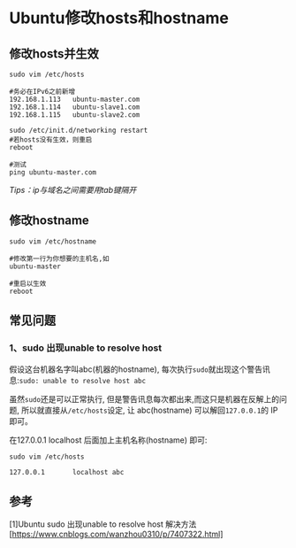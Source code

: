 # Ubuntu修改hosts和hostname

## 修改hosts并生效
```shell
sudo vim /etc/hosts

#务必在IPv6之前新增
192.168.1.113	ubuntu-master.com
192.168.1.114	ubuntu-slave1.com
192.168.1.115	ubuntu-slave2.com

sudo /etc/init.d/networking restart
#若hosts没有生效，则重启
reboot

#测试
ping ubuntu-master.com
```
*Tips：ip与域名之间需要用tab键隔开*

## 修改hostname
```shell
sudo vim /etc/hostname

#修改第一行为你想要的主机名,如
ubuntu-master

#重启以生效
reboot
```

## 常见问题

### 1、sudo 出现unable to resolve host
假设这台机器名字叫abc(机器的hostname), 每次执行` sudo `就出现这个警告讯息:`sudo: unable to resolve host abc`

虽然` sudo `还是可以正常执行, 但是警告讯息每次都出来,而这只是机器在反解上的问题, 所以就直接从` /etc/hosts `设定, 让 abc(hostname) 可以解回` 127.0.0.1 `的 IP 即可。

在127.0.0.1 localhost 后面加上主机名称(hostname) 即可:
```shell
sudo vim /etc/hosts

127.0.0.1       localhost abc
```

## 参考
[1]Ubuntu sudo 出现unable to resolve host 解决方法[https://www.cnblogs.com/wanzhou0310/p/7407322.html]